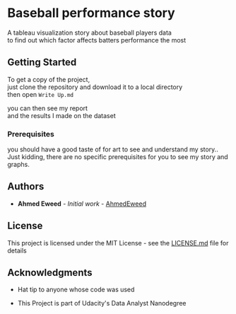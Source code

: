 # Baseball performance story
A tableau visualization story about baseball players data  
to find out which factor affects batters performance the most


## Getting Started

To get a copy of the project,  
just clone the repository and download it to a local directory  
then open `Write Up.md`

you can then see my report  
and the results I made on the dataset

### Prerequisites

you should have a good taste of for art to see and understand my story.. Just kidding, there are no specific prerequisites for you to see my story and graphs.

## Authors

* **Ahmed Eweed** - *Initial work* - [AhmedEweed](https://github.com/AhmedEweed)

## License

This project is licensed under the MIT License - see the [LICENSE.md](LICENSE.md) file for details

## Acknowledgments

* Hat tip to anyone whose code was used

* This Project is part of Udacity's Data Analyst Nanodegree